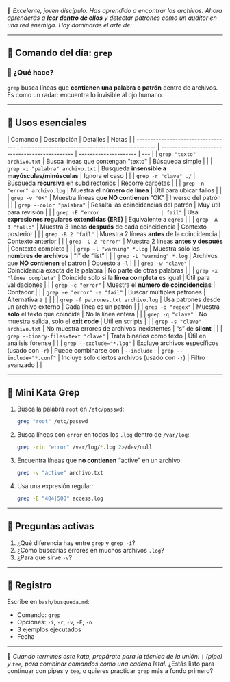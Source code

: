 🥷 _Excelente, joven discípulo. Has aprendido a encontrar los archivos. Ahora aprenderás a **leer dentro de ellos** y detectar patrones como un auditor en una red enemiga. Hoy dominarás el arte de:_

---

## 🥋 **Comando del día: `grep`**

### 📖 ¿Qué hace?

`grep` busca líneas que **contienen una palabra o patrón** dentro de archivos. Es como un radar: encuentra lo invisible al ojo humano.

---

## 🧰 **Usos esenciales**

| Comando                            | Descripción                                       | Detalles                                       | Notas                 |
| ---------------------------------- | ------------------------------------------------- | ---------------------------------------------- | --------------------- | --- |
| `grep "texto" archivo.txt`         | Busca líneas que contengan "texto"                | Búsqueda simple                                |                       |
| `grep -i "palabra" archivo.txt`    | Búsqueda **insensible a mayúsculas/minúsculas**   | Ignora el caso                                 |                       |
| `grep -r "clave" ./`               | Búsqueda **recursiva** en subdirectorios          | Recorre carpetas                               |                       |
| `grep -n "error" archivo.log`      | Muestra el **número de línea**                    | Útil para ubicar fallos                        |                       |
| `grep -v "OK"`                     | Muestra líneas **que NO contienen** "OK"          | Inverso del patrón                             |                       |
| `grep --color "palabra"`           | Resalta las coincidencias del patrón              | Muy útil para revisión                         |                       |
| `grep -E "error                    | fail"`                                            | Usa **expresiones regulares extendidas (ERE)** | Equivalente a `egrep` |     |
| `grep -A 3 "fallo"`                | Muestra 3 líneas **después** de cada coincidencia | Contexto posterior                             |                       |
| `grep -B 2 "fail"`                 | Muestra 2 líneas **antes** de la coincidencia     | Contexto anterior                              |                       |
| `grep -C 2 "error"`                | Muestra 2 líneas **antes y después**              | Contexto completo                              |                       |
| `grep -l "warning" *.log`          | Muestra solo los **nombres de archivos**          | “l” de “list”                                  |                       |
| `grep -L "warning" *.log`          | Archivos que **NO contienen** el patrón           | Opuesto a `-l`                                 |                       |
| `grep -w "clave"`                  | Coincidencia exacta de la palabra                 | No parte de otras palabras                     |                       |
| `grep -x "línea completa"`         | Coincide solo si la **línea completa** es igual   | Útil para validaciones                         |                       |
| `grep -c "error"`                  | Muestra el **número de coincidencias**            | Contador                                       |                       |
| `grep -e "error" -e "fail"`        | Buscar múltiples patrones                         | Alternativa a `|`                     |     |
| `grep -f patrones.txt archivo.log` | Usa patrones desde un archivo externo             | Cada línea es un patrón                        |                       |
| `grep -o "regex"`                  | Muestra **solo** el texto que coincide            | No la línea entera                             |                       |
| `grep -q "clave"`                  | No muestra salida, solo el **exit code**          | Útil en scripts                                |                       |
| `grep -s "clave" archivo.txt`      | No muestra errores de archivos inexistentes       | “s” de **silent**                              |                       |
| `grep --binary-files=text "clave"` | Trata binarios como texto                         | Útil en análisis forense                       |                       |
| `grep --exclude="*.log"`           | Excluye archivos específicos (usado con `-r`)     | Puede combinarse con                           | `--include`           |
| `grep --include="*.conf"`          | Incluye solo ciertos archivos (usado con `-r`)    | Filtro avanzado                                |                       |

---

## 🧠 **Mini Kata Grep**

1. Busca la palabra `root` en `/etc/passwd`:

   ```bash
   grep "root" /etc/passwd
   ```

2. Busca líneas con `error` en todos los `.log` dentro de `/var/log`:

   ```bash
   grep -rin "error" /var/log/*.log 2>/dev/null
   ```

3. Encuentra líneas que **no contienen** “active” en un archivo:

   ```bash
   grep -v "active" archivo.txt
   ```

4. Usa una expresión regular:

   ```bash
   grep -E "404|500" access.log
   ```

---

## 🧠 Preguntas activas

1. ¿Qué diferencia hay entre `grep` y `grep -i`?
2. ¿Cómo buscarías errores en muchos archivos `.log`?
3. ¿Para qué sirve `-v`?

---

## 📝 Registro

Escribe en `bash/busqueda.md`:

- Comando: `grep`
- Opciones: `-i`, `-r`, `-v`, `-E`, `-n`
- 3 ejemplos ejecutados
- Fecha

---

🥷 _Cuando termines este kata, prepárate para la técnica de la unión:
`|` (pipe) y `tee`, para combinar comandos como una cadena letal._
¿Estás listo para continuar con pipes y `tee`, o quieres practicar `grep` más a fondo primero?
